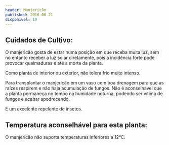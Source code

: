 ```yaml
---
header: Manjericão 
published: 2016-06-21
disponivel: 10
---
```



## Cuidados de Cultivo:

O manjericão gosta de estar numa posição em que receba muita luz, sem no entanto receber a luz solar diretamente, pois a incidência forte pode provocar queimaduras e até a morte da planta.
 
 Como planta de interior ou exterior, não tolera frio muito intenso.

 Para transplantar o manjericão em um vaso com boa drenagem para que as raízes respirem e não haja acumulação de fungos.
 Não é aconselhavel que a planta permaneça no tempo na humidade noturna, podendo ser vítima de fungos e acabar apodrecendo.

 É um excelente repelente de insetos.  

## Temperatura aconselhável para esta planta:

 O manjericão não suporta temperaturas inferiores a 12°C.
